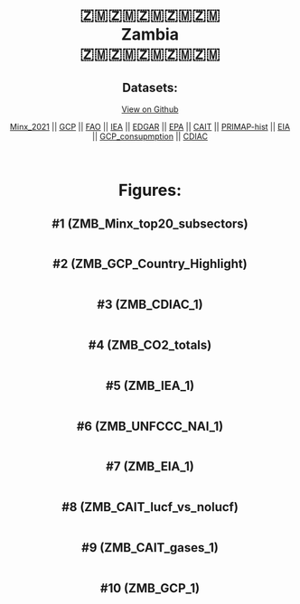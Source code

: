 
<center>
<h1 align="center">
🇿🇲🇿🇲🇿🇲🇿🇲🇿🇲
<br>
Zambia
<br>
🇿🇲🇿🇲🇿🇲🇿🇲🇿🇲
</h1>
<h2>Datasets:</h2>
<p><a href="https://github.com/dquintani/GreenhouseData/tree/master/country_data/ZMB_Zambia/data">View on Github</a>
<br></p><p><a href="data/ZMB_Minx_2021.csv">Minx_2021</a> || <a href="data/ZMB_GCP.csv">GCP</a> || <a href="data/ZMB_FAO.csv">FAO</a> || <a href="data/ZMB_IEA.csv">IEA</a> || <a href="data/ZMB_EDGAR.csv">EDGAR</a> || <a href="data/ZMB_EPA.csv">EPA</a> || <a href="data/ZMB_CAIT.csv">CAIT</a> || <a href="data/ZMB_PRIMAP-hist.csv">PRIMAP-hist</a> || <a href="data/ZMB_EIA.csv">EIA</a> || <a href="data/ZMB_GCP_consupmption.csv">GCP_consupmption</a> || <a href="data/ZMB_CDIAC.csv">CDIAC</a></p><p><br></p>
<h1>Figures:</h1><h2>#1 (ZMB_Minx_top20_subsectors)</h2>
<p><img alt="" src="figures/ZMB_Minx_top20_subsectors.png" /></p><h2>#2 (ZMB_GCP_Country_Highlight)</h2>
<p><img alt="" src="figures/ZMB_GCP_Country_Highlight.png" /></p><h2>#3 (ZMB_CDIAC_1)</h2>
<p><img alt="" src="figures/ZMB_CDIAC_1.png" /></p><h2>#4 (ZMB_CO2_totals)</h2>
<p><img alt="" src="figures/ZMB_CO2_totals.png" /></p><h2>#5 (ZMB_IEA_1)</h2>
<p><img alt="" src="figures/ZMB_IEA_1.png" /></p><h2>#6 (ZMB_UNFCCC_NAI_1)</h2>
<p><img alt="" src="figures/ZMB_UNFCCC_NAI_1.png" /></p><h2>#7 (ZMB_EIA_1)</h2>
<p><img alt="" src="figures/ZMB_EIA_1.png" /></p><h2>#8 (ZMB_CAIT_lucf_vs_nolucf)</h2>
<p><img alt="" src="figures/ZMB_CAIT_lucf_vs_nolucf.png" /></p><h2>#9 (ZMB_CAIT_gases_1)</h2>
<p><img alt="" src="figures/ZMB_CAIT_gases_1.png" /></p><h2>#10 (ZMB_GCP_1)</h2>
<p><img alt="" src="figures/ZMB_GCP_1.png" /></p>